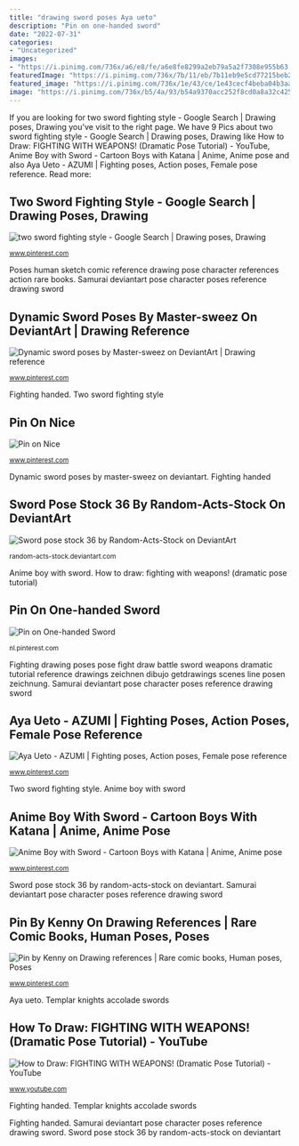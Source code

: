 ```yaml
---
title: "drawing sword poses Aya ueto"
description: "Pin on one-handed sword"
date: "2022-07-31"
categories:
- "Uncategorized"
images:
- "https://i.pinimg.com/736x/a6/e8/fe/a6e8fe8299a2eb79a5a2f7308e955b63.jpg"
featuredImage: "https://i.pinimg.com/736x/7b/11/eb/7b11eb9e5cd77215beb22975476b4ca0--pose-reference-character-reference.jpg"
featured_image: "https://i.pinimg.com/736x/1e/43/ce/1e43cecf4beba04b3aaaf9b4c92a736c--the-sword-swords.jpg"
image: "https://i.pinimg.com/736x/b5/4a/93/b54a9370acc252f8cd0a8a32c42553d6.jpg"
---
```


If you are looking for two sword fighting style - Google Search | Drawing poses, Drawing you've visit to the right page. We have 9 Pics about two sword fighting style - Google Search | Drawing poses, Drawing like How to Draw: FIGHTING WITH WEAPONS! (Dramatic Pose Tutorial) - YouTube, Anime Boy with Sword - Cartoon Boys with Katana | Anime, Anime pose and also Aya Ueto - AZUMI | Fighting poses, Action poses, Female pose reference. Read more:

## Two Sword Fighting Style - Google Search | Drawing Poses, Drawing

![two sword fighting style - Google Search | Drawing poses, Drawing](https://i.pinimg.com/736x/8a/17/be/8a17be6dbe4a585b8d0afd7d8279d0c6--pose-reference-drawing-reference.jpg "Dynamic sword poses by master-sweez on deviantart")

<small>www.pinterest.com</small>

Poses human sketch comic reference drawing pose character references action rare books. Samurai deviantart pose character poses reference drawing sword

## Dynamic Sword Poses By Master-sweez On DeviantArt | Drawing Reference

![Dynamic sword poses by Master-sweez on DeviantArt | Drawing reference](https://i.pinimg.com/736x/5f/f7/5c/5ff75c73d4bd43b06cb6e961cbc85f62.jpg "Sword pose stock 36 by random-acts-stock on deviantart")

<small>www.pinterest.com</small>

Fighting handed. Two sword fighting style

## Pin On Nice

![Pin on Nice](https://i.pinimg.com/736x/7b/11/eb/7b11eb9e5cd77215beb22975476b4ca0--pose-reference-character-reference.jpg "Anime boy with sword")

<small>www.pinterest.com</small>

Dynamic sword poses by master-sweez on deviantart. Fighting handed

## Sword Pose Stock 36 By Random-Acts-Stock On DeviantArt

![Sword pose stock 36 by Random-Acts-Stock on DeviantArt](https://pre00.deviantart.net/c14f/th/pre/i/2010/092/d/4/sword_pose_stock_36_by_tigg_stock.jpg "Aya ueto")

<small>random-acts-stock.deviantart.com</small>

Anime boy with sword. How to draw: fighting with weapons! (dramatic pose tutorial)

## Pin On One-handed Sword

![Pin on One-handed Sword](https://i.pinimg.com/736x/b5/4a/93/b54a9370acc252f8cd0a8a32c42553d6.jpg "Anime boy with sword")

<small>nl.pinterest.com</small>

Fighting drawing poses pose fight draw battle sword weapons dramatic tutorial reference drawings zeichnen dibujo getdrawings scenes line posen zeichnung. Samurai deviantart pose character poses reference drawing sword

## Aya Ueto - AZUMI | Fighting Poses, Action Poses, Female Pose Reference

![Aya Ueto - AZUMI | Fighting poses, Action poses, Female pose reference](https://i.pinimg.com/736x/93/67/f6/9367f6f48c45d9c4e796fc678675a0f4.jpg "Sword pose stock 36 by random-acts-stock on deviantart")

<small>www.pinterest.com</small>

Two sword fighting style. Anime boy with sword

## Anime Boy With Sword - Cartoon Boys With Katana | Anime, Anime Pose

![Anime Boy with Sword - Cartoon Boys with Katana | Anime, Anime pose](https://i.pinimg.com/736x/1e/43/ce/1e43cecf4beba04b3aaaf9b4c92a736c--the-sword-swords.jpg "Aya ueto")

<small>www.pinterest.com</small>

Sword pose stock 36 by random-acts-stock on deviantart. Samurai deviantart pose character poses reference drawing sword

## Pin By Kenny On Drawing References | Rare Comic Books, Human Poses, Poses

![Pin by Kenny on Drawing references | Rare comic books, Human poses, Poses](https://i.pinimg.com/736x/a6/e8/fe/a6e8fe8299a2eb79a5a2f7308e955b63.jpg "Anime boy with sword")

<small>www.pinterest.com</small>

Aya ueto. Templar knights accolade swords

## How To Draw: FIGHTING WITH WEAPONS! (Dramatic Pose Tutorial) - YouTube

![How to Draw: FIGHTING WITH WEAPONS! (Dramatic Pose Tutorial) - YouTube](https://i.ytimg.com/vi/-TQtP9csxnk/maxresdefault.jpg "Two sword fighting style")

<small>www.youtube.com</small>

Fighting handed. Templar knights accolade swords

Fighting handed. Samurai deviantart pose character poses reference drawing sword. Sword pose stock 36 by random-acts-stock on deviantart
